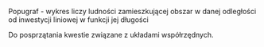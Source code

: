Popugraf - wykres liczy ludności zamieszkującej obszar w danej odległości od inwestycji liniowej w funkcji jej długości

Do posprzątania kwestie związane z układami współrzędnych.